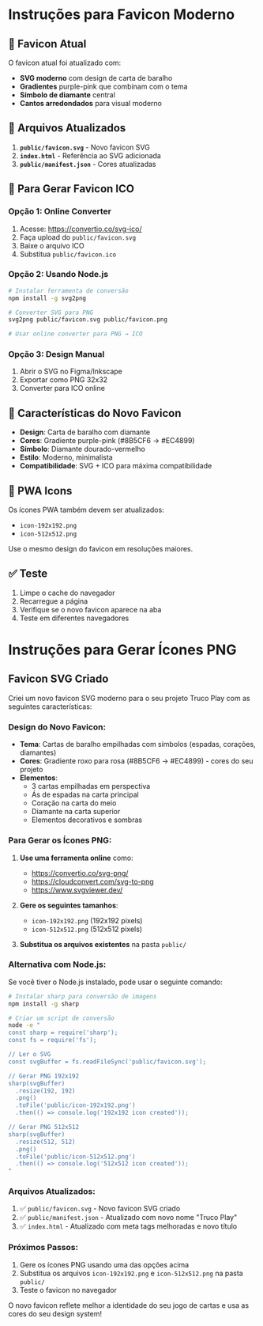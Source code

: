 # Instruções para Favicon Moderno

## 🎨 Favicon Atual

O favicon atual foi atualizado com:
- **SVG moderno** com design de carta de baralho
- **Gradientes** purple-pink que combinam com o tema
- **Símbolo de diamante** central
- **Cantos arredondados** para visual moderno

## 📁 Arquivos Atualizados

1. **`public/favicon.svg`** - Novo favicon SVG
2. **`index.html`** - Referência ao SVG adicionada
3. **`public/manifest.json`** - Cores atualizadas

## 🔄 Para Gerar Favicon ICO

### Opção 1: Online Converter
1. Acesse: https://convertio.co/svg-ico/
2. Faça upload do `public/favicon.svg`
3. Baixe o arquivo ICO
4. Substitua `public/favicon.ico`

### Opção 2: Usando Node.js
```bash
# Instalar ferramenta de conversão
npm install -g svg2png

# Converter SVG para PNG
svg2png public/favicon.svg public/favicon.png

# Usar online converter para PNG → ICO
```

### Opção 3: Design Manual
1. Abrir o SVG no Figma/Inkscape
2. Exportar como PNG 32x32
3. Converter para ICO online

## 🎯 Características do Novo Favicon

- **Design**: Carta de baralho com diamante
- **Cores**: Gradiente purple-pink (#8B5CF6 → #EC4899)
- **Símbolo**: Diamante dourado-vermelho
- **Estilo**: Moderno, minimalista
- **Compatibilidade**: SVG + ICO para máxima compatibilidade

## 📱 PWA Icons

Os ícones PWA também devem ser atualizados:
- `icon-192x192.png`
- `icon-512x512.png`

Use o mesmo design do favicon em resoluções maiores.

## ✅ Teste

1. Limpe o cache do navegador
2. Recarregue a página
3. Verifique se o novo favicon aparece na aba
4. Teste em diferentes navegadores 

# Instruções para Gerar Ícones PNG

## Favicon SVG Criado

Criei um novo favicon SVG moderno para o seu projeto Truco Play com as seguintes características:

### Design do Novo Favicon:
- **Tema**: Cartas de baralho empilhadas com símbolos (espadas, corações, diamantes)
- **Cores**: Gradiente roxo para rosa (#8B5CF6 → #EC4899) - cores do seu projeto
- **Elementos**: 
  - 3 cartas empilhadas em perspectiva
  - Ás de espadas na carta principal
  - Coração na carta do meio
  - Diamante na carta superior
  - Elementos decorativos e sombras

### Para Gerar os Ícones PNG:

1. **Use uma ferramenta online** como:
   - https://convertio.co/svg-png/
   - https://cloudconvert.com/svg-to-png
   - https://www.svgviewer.dev/

2. **Gere os seguintes tamanhos**:
   - `icon-192x192.png` (192x192 pixels)
   - `icon-512x512.png` (512x512 pixels)

3. **Substitua os arquivos existentes** na pasta `public/`

### Alternativa com Node.js:

Se você tiver o Node.js instalado, pode usar o seguinte comando:

```bash
# Instalar sharp para conversão de imagens
npm install -g sharp

# Criar um script de conversão
node -e "
const sharp = require('sharp');
const fs = require('fs');

// Ler o SVG
const svgBuffer = fs.readFileSync('public/favicon.svg');

// Gerar PNG 192x192
sharp(svgBuffer)
  .resize(192, 192)
  .png()
  .toFile('public/icon-192x192.png')
  .then(() => console.log('192x192 icon created'));

// Gerar PNG 512x512
sharp(svgBuffer)
  .resize(512, 512)
  .png()
  .toFile('public/icon-512x512.png')
  .then(() => console.log('512x512 icon created'));
"
```

### Arquivos Atualizados:

1. ✅ `public/favicon.svg` - Novo favicon SVG criado
2. ✅ `public/manifest.json` - Atualizado com novo nome "Truco Play"
3. ✅ `index.html` - Atualizado com meta tags melhoradas e novo título

### Próximos Passos:

1. Gere os ícones PNG usando uma das opções acima
2. Substitua os arquivos `icon-192x192.png` e `icon-512x512.png` na pasta `public/`
3. Teste o favicon no navegador

O novo favicon reflete melhor a identidade do seu jogo de cartas e usa as cores do seu design system! 